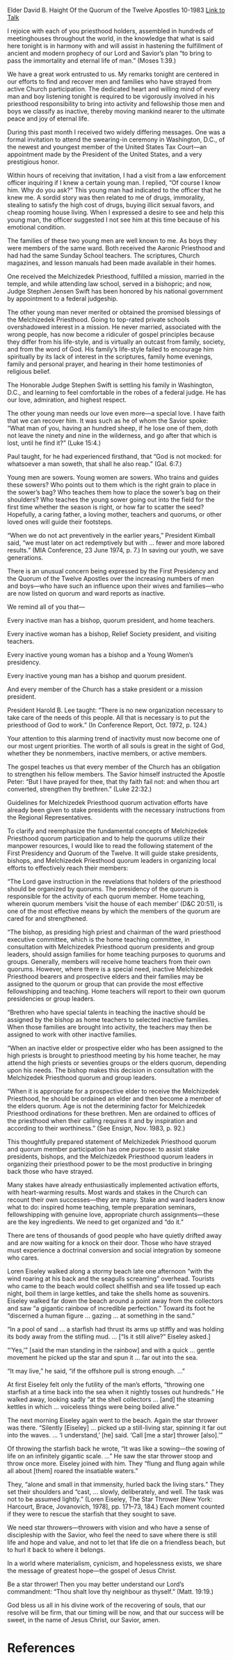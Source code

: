 Elder David B. Haight
Of the Quorum of the Twelve Apostles
10-1983
[Link to Talk](https://www.churchofjesuschrist.org/study/general-conference/1983/10/become-a-star-thrower?lang=eng)

I rejoice with each of you priesthood holders, assembled in hundreds of meetinghouses throughout the world, in the knowledge that what is said here tonight is in harmony with and will assist in hastening the fulfillment of ancient and modern prophecy of our Lord and Savior’s plan “to bring to pass the immortality and eternal life of man.” (Moses 1:39.)

We have a great work entrusted to us. My remarks tonight are centered in our efforts to find and recover men and families who have strayed from active Church participation. The dedicated heart and willing mind of every man and boy listening tonight is required to be vigorously involved in his priesthood responsibility to bring into activity and fellowship those men and boys we classify as inactive, thereby moving mankind nearer to the ultimate peace and joy of eternal life.

During this past month I received two widely differing messages. One was a formal invitation to attend the swearing-in ceremony in Washington, D.C., of the newest and youngest member of the United States Tax Court—an appointment made by the President of the United States, and a very prestigious honor.

Within hours of receiving that invitation, I had a visit from a law enforcement officer inquiring if I knew a certain young man. I replied, “Of course I know him. Why do you ask?” This young man had indicated to the officer that he knew me. A sordid story was then related to me of drugs, immorality, stealing to satisfy the high cost of drugs, buying illicit sexual favors, and cheap rooming house living. When I expressed a desire to see and help this young man, the officer suggested I not see him at this time because of his emotional condition.

The families of these two young men are well known to me. As boys they were members of the same ward. Both received the Aaronic Priesthood and had had the same Sunday School teachers. The scriptures, Church magazines, and lesson manuals had been made available in their homes.

One received the Melchizedek Priesthood, fulfilled a mission, married in the temple, and while attending law school, served in a bishopric; and now, Judge Stephen Jensen Swift has been honored by his national government by appointment to a federal judgeship.

The other young man never merited or obtained the promised blessings of the Melchizedek Priesthood. Going to top-rated private schools overshadowed interest in a mission. He never married, associated with the wrong people, has now become a ridiculer of gospel principles because they differ from his life-style, and is virtually an outcast from family, society, and from the word of God. His family’s life-style failed to encourage him spiritually by its lack of interest in the scriptures, family home evenings, family and personal prayer, and hearing in their home testimonies of religious belief.

The Honorable Judge Stephen Swift is settling his family in Washington, D.C., and learning to feel comfortable in the robes of a federal judge. He has our love, admiration, and highest respect.

The other young man needs our love even more—a special love. I have faith that we can recover him. It was such as he of whom the Savior spoke: “What man of you, having an hundred sheep, if he lose one of them, doth not leave the ninety and nine in the wilderness, and go after that which is lost, until he find it?” (Luke 15:4.)

Paul taught, for he had experienced firsthand, that “God is not mocked: for whatsoever a man soweth, that shall he also reap.” (Gal. 6:7.)

Young men are sowers. Young women are sowers. Who trains and guides these sowers? Who points out to them which is the right grain to place in the sower’s bag? Who teaches them how to place the sower’s bag on their shoulders? Who teaches the young sower going out into the field for the first time whether the season is right, or how far to scatter the seed? Hopefully, a caring father, a loving mother, teachers and quorums, or other loved ones will guide their footsteps.

“When we do not act preventively in the earlier years,” President Kimball said, “we must later on act redemptively but with … fewer and more labored results.” (MIA Conference, 23 June 1974, p. 7.) In saving our youth, we save generations.

There is an unusual concern being expressed by the First Presidency and the Quorum of the Twelve Apostles over the increasing numbers of men and boys—who have such an influence upon their wives and families—who are now listed on quorum and ward reports as inactive.

We remind all of you that—

Every inactive man has a bishop, quorum president, and home teachers.

Every inactive woman has a bishop, Relief Society president, and visiting teachers.

Every inactive young woman has a bishop and a Young Women’s presidency.

Every inactive young man has a bishop and quorum president.

And every member of the Church has a stake president or a mission president.

President Harold B. Lee taught: “There is no new organization necessary to take care of the needs of this people. All that is necessary is to put the priesthood of God to work.” (In Conference Report, Oct. 1972, p. 124.)

Your attention to this alarming trend of inactivity must now become one of our most urgent priorities. The worth of all souls is great in the sight of God, whether they be nonmembers, inactive members, or active members.

The gospel teaches us that every member of the Church has an obligation to strengthen his fellow members. The Savior himself instructed the Apostle Peter: “But I have prayed for thee, that thy faith fail not: and when thou art converted, strengthen thy brethren.” (Luke 22:32.)

Guidelines for Melchizedek Priesthood quorum activation efforts have already been given to stake presidents with the necessary instructions from the Regional Representatives.

To clarify and reemphasize the fundamental concepts of Melchizedek Priesthood quorum participation and to help the quorums utilize their manpower resources, I would like to read the following statement of the First Presidency and Quorum of the Twelve. It will guide stake presidents, bishops, and Melchizedek Priesthood quorum leaders in organizing local efforts to effectively reach their members:

“The Lord gave instruction in the revelations that holders of the priesthood should be organized by quorums. The presidency of the quorum is responsible for the activity of each quorum member. Home teaching, wherein quorum members ‘visit the house of each member’ (D&C 20:51), is one of the most effective means by which the members of the quorum are cared for and strengthened.

“The bishop, as presiding high priest and chairman of the ward priesthood executive committee, which is the home teaching committee, in consultation with Melchizedek Priesthood quorum presidents and group leaders, should assign families for home teaching purposes to quorums and groups. Generally, members will receive home teachers from their own quorums. However, where there is a special need, inactive Melchizedek Priesthood bearers and prospective elders and their families may be assigned to the quorum or group that can provide the most effective fellowshipping and teaching. Home teachers will report to their own quorum presidencies or group leaders.

“Brethren who have special talents in teaching the inactive should be assigned by the bishop as home teachers to selected inactive families. When those families are brought into activity, the teachers may then be assigned to work with other inactive families.

“When an inactive elder or prospective elder who has been assigned to the high priests is brought to priesthood meeting by his home teacher, he may attend the high priests or seventies groups or the elders quorum, depending upon his needs. The bishop makes this decision in consultation with the Melchizedek Priesthood quorum and group leaders.

“When it is appropriate for a prospective elder to receive the Melchizedek Priesthood, he should be ordained an elder and then become a member of the elders quorum. Age is not the determining factor for Melchizedek Priesthood ordinations for these brethren. Men are ordained to offices of the priesthood when their calling requires it and by inspiration and according to their worthiness.” (See Ensign, Nov. 1983, p. 92.)

This thoughtfully prepared statement of Melchizedek Priesthood quorum and quorum member participation has one purpose: to assist stake presidents, bishops, and the Melchizedek Priesthood quorum leaders in organizing their priesthood power to be the most productive in bringing back those who have strayed.

Many stakes have already enthusiastically implemented activation efforts, with heart-warming results. Most wards and stakes in the Church can recount their own successes—they are many. Stake and ward leaders know what to do: inspired home teaching, temple preparation seminars, fellowshipping with genuine love, appropriate church assignments—these are the key ingredients. We need to get organized and “do it.”

There are tens of thousands of good people who have quietly drifted away and are now waiting for a knock on their door. Those who have strayed must experience a doctrinal conversion and social integration by someone who cares.

Loren Eiseley walked along a stormy beach late one afternoon “with the wind roaring at his back and the seagulls screaming” overhead. Tourists who came to the beach would collect shellfish and sea life tossed up each night, boil them in large kettles, and take the shells home as souvenirs. Eiseley walked far down the beach around a point away from the collectors and saw “a gigantic rainbow of incredible perfection.” Toward its foot he “discerned a human figure … gazing … at something in the sand.”

“In a pool of sand … a starfish had thrust its arms up stiffly and was holding its body away from the stifling mud. … [“Is it still alive?” Eiseley asked.]

“‘Yes,’” [said the man standing in the rainbow] and with a quick … gentle movement he picked up the star and spun it … far out into the sea.

“It may live,” he said, “if the offshore pull is strong enough. …”

At first Eiseley felt only the futility of the man’s efforts, “throwing one starfish at a time back into the sea when it nightly tosses out hundreds.” He walked away, looking sadly “at the shell collectors … [and] the steaming kettles in which … voiceless things were being boiled alive.”

The next morning Eiseley again went to the beach. Again the star thrower was there. “Silently [Eiseley] … picked up a still-living star, spinning it far out into the waves. … ‘I understand,’ [he] said. ‘Call [me a star] thrower [also].’”

Of throwing the starfish back he wrote, “It was like a sowing—the sowing of life on an infinitely gigantic scale. …” He saw the star thrower stoop and throw once more. Eiseley joined with him. They “flung and flung again while all about [them] roared the insatiable waters.”

They, “alone and small in that immensity, hurled back the living stars.” They set their shoulders and “cast, … slowly, deliberately, and well. The task was not to be assumed lightly.” (Loren Eiseley, The Star Thrower [New York: Harcourt, Brace, Jovanovich, 1978], pp. 171–73, 184.) Each moment counted if they were to rescue the starfish that they sought to save.

We need star throwers—throwers with vision and who have a sense of discipleship with the Savior, who feel the need to save where there is still life and hope and value, and not to let that life die on a friendless beach, but to hurl it back to where it belongs.

In a world where materialism, cynicism, and hopelessness exists, we share the message of greatest hope—the gospel of Jesus Christ.

Be a star thrower! Then you may better understand our Lord’s commandment: “Thou shalt love thy neighbour as thyself.” (Matt. 19:19.)

God bless us all in his divine work of the recovering of souls, that our resolve will be firm, that our timing will be now, and that our success will be sweet, in the name of Jesus Christ, our Savior, amen.

# References
